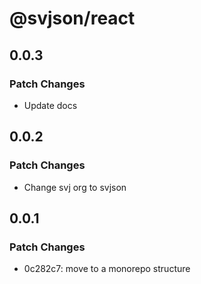 # @svjson/react

## 0.0.3

### Patch Changes

- Update docs

## 0.0.2

### Patch Changes

- Change svj org to svjson

## 0.0.1

### Patch Changes

- 0c282c7: move to a monorepo structure
